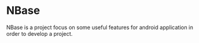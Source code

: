 # NBase #

NBase is a project focus on some useful features for android application in order to develop a project.
